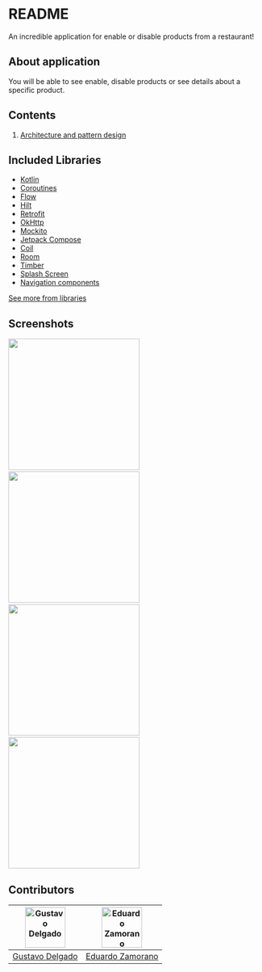 # README #

An incredible application for enable or disable products from a restaurant!

## About application ##

You will be able to see enable, disable products or see details about a specific product.

## Contents
1. [Architecture and pattern design](docs/architectural-pattern.md)

## Included Libraries

* [Kotlin][1]
* [Coroutines][2]
* [Flow][3]
* [Hilt][4]
* [Retrofit][5]
* [OkHttp][6]
* [Mockito][7]
* [Jetpack Compose][8]
* [Coil][9]
* [Room][10]
* [Timber][11]
* [Splash Screen][12]
* [Navigation components][13]

[See more from libraries](docs/libraries-explain.md)

## Screenshots ##

<img src="https://github.com/laloxho/android_test/assets/7218653/9843b1e6-06a1-413a-a30e-0481363be18f" width="260">&emsp;<img src="https://github.com/laloxho/android_test/assets/7218653/30bd4f70-9199-447c-ade0-ea5fd5c1c9b1" width="260">&emsp;
<img src="https://github.com/laloxho/android_test/assets/7218653/1c882413-962a-48e7-b5d5-290efc840927" width="260">&emsp;<img src="https://github.com/laloxho/android_test/assets/7218653/ef537a87-1356-427d-b265-e20a004adc94" width="260">


Contributors
-----
| <a href="https://github.com/gustavo-parrot"><img src="https://avatars.githubusercontent.com/u/79663806?v=4" alt="Gustavo Delgado" height="80" width="80" /></a> | <a href="https://github.com/laloxho"><img src="https://avatars.githubusercontent.com/u/7218653?s=96&v=4" alt="Eduardo Zamorano" height="80" width="80" /></a> |
|-----------------------------------------------------------------------------------------------------------------------------------------------------------------|---------------------------------------------------------------------------------------------------------------------------------------------------------------|
| [Gustavo Delgado](https://github.com/gustavo-parrot)                                                                                                            | [Eduardo Zamorano](https://github.com/laloxho)                                                                                                                |


[1]: https://kotlinlang.org/
[2]: https://developer.android.com/kotlin/coroutines
[3]: https://developer.android.com/kotlin/flow
[4]: https://developer.android.com/training/dependency-injection/hilt-android
[5]: https://github.com/square/retrofit
[6]: https://github.com/square/okhttp
[7]: http://mockito.org/
[8]: https://developer.android.com/jetpack/compose/documentation
[9]: https://coil-kt.github.io/coil/compose/
[10]: https://developer.android.com/training/data-storage/room
[11]: https://github.com/ajalt/timberkt
[12]: https://developer.android.com/develop/ui/views/launch/splash-screen
[13]: https://developer.android.com/guide/navigation/get-started
